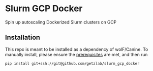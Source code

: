 # Slurm GCP Docker
Spin up autoscaling Dockerized Slurm clusters on GCP

## Installation

This repo is meant to be installed as a dependency of wolF/Canine. To manually install, please ensure the [prerequisites](https://github.com/getzlab/wolF/tree/oneimage#prerequisites) are met, and then run

```
pip install git+ssh://git@github.com/getzlab/slurm_gcp_docker
```
